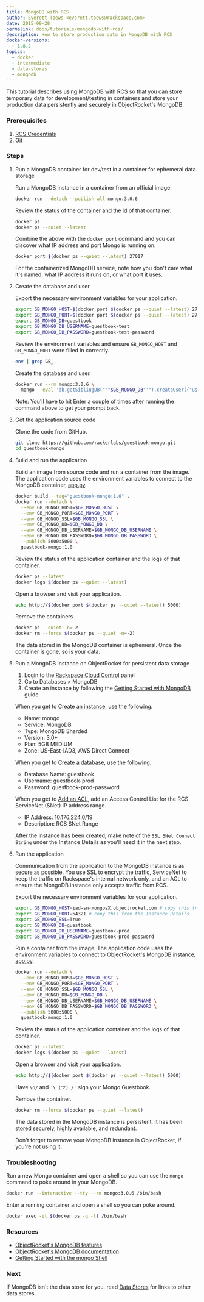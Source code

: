```yaml
---
title: MongoDB with RCS
author: Everett Toews <everett.toews@rackspace.com>
date: 2015-09-28
permalink: docs/tutorials/mongodb-with-rcs/
description: How to store production data in MongoDB with RCS
docker-versions:
  - 1.8.2
topics:
  - docker
  - intermediate
  - data-stores
  - mongodb
---
```


This tutorial describes using MongoDB with RCS so that you can store temporary data for development/testing in containers and store your production data persistently and securely in ObjectRocket's MongoDB.

### Prerequisites

1. [RCS Credentials](rcs-credentials)
1. [Git](https://git-scm.com/downloads)

### Steps

1. Run a MongoDB container for dev/test in a container for ephemeral data storage

    Run a MongoDB instance in a container from an official image.

    ```bash
    docker run --detach --publish-all mongo:3.0.6
    ```

    Review the status of the container and the id of that container.

    ```bash
    docker ps
    docker ps --quiet --latest
    ```

    Combine the above with the `docker port` command and you can discover what IP address and port Mongo is running on.

    ```bash
    docker port $(docker ps --quiet --latest) 27017
    ```

    For the containerized MongoDB service, note how you don't care what it's named, what IP address it runs on, or what port it uses.

1. Create the database and user

    Export the necessary environment variables for your application.

    ```bash
    export GB_MONGO_HOST=$(docker port $(docker ps --quiet --latest) 27017 | cut -f 1 -d ':')
    export GB_MONGO_PORT=$(docker port $(docker ps --quiet --latest) 27017 | cut -f 2 -d ':')
    export GB_MONGO_DB=guestbook
    export GB_MONGO_DB_USERNAME=guestbook-test
    export GB_MONGO_DB_PASSWORD=guestbook-test-password
    ```

    Review the environment variables and ensure `GB_MONGO_HOST` and `GB_MONGO_PORT` were filled in correctly.

    ```bash
    env | grep GB_
    ```

    Create the database and user.

    ```bash
    docker run --rm mongo:3.0.6 \
      mongo --eval 'db.getSiblingDB("'"$GB_MONGO_DB"'").createUser({"user": "'"$GB_MONGO_DB_USERNAME"'", "pwd": "'"$GB_MONGO_DB_PASSWORD"'", "roles": [ "readWrite" ]})' $GB_MONGO_HOST:$GB_MONGO_PORT
    ```

    Note: You'll have to hit Enter a couple of times after running the command above to get your prompt back.

1. Get the application source code

    Clone the code from GitHub.

    ```bash
    git clone https://github.com/rackerlabs/guestbook-mongo.git
    cd guestbook-mongo
    ```

1. Build and run the application

    Build an image from source code and run a container from the image. The application code uses the environment variables to connect to the MongoDB container, [app.py](https://github.com/rackerlabs/guestbook-mongo/blob/master/app.py).

    ```bash
    docker build --tag="guestbook-mongo:1.0" .
    docker run --detach \
      --env GB_MONGO_HOST=$GB_MONGO_HOST \
      --env GB_MONGO_PORT=$GB_MONGO_PORT \
      --env GB_MONGO_SSL=$GB_MONGO_SSL \
      --env GB_MONGO_DB=$GB_MONGO_DB \
      --env GB_MONGO_DB_USERNAME=$GB_MONGO_DB_USERNAME \
      --env GB_MONGO_DB_PASSWORD=$GB_MONGO_DB_PASSWORD \
      --publish 5000:5000 \
      guestbook-mongo:1.0
    ```

    Review the status of the application container and the logs of that container.

    ```bash
    docker ps --latest
    docker logs $(docker ps --quiet --latest)
    ```

    Open a browser and visit your application.

    ```bash
    echo http://$(docker port $(docker ps --quiet --latest) 5000)
    ```

    Remove the containers

    ```bash
    docker ps --quiet -n=-2
    docker rm --force $(docker ps --quiet -n=-2)
    ```

    The data stored in the MongoDB container is ephemeral. Once the container is gone, so is your data.

1. Run a MongoDB instance on ObjectRocket for persistent data storage

    1. Login to the [Rackspace Cloud Control](https://mycloud.rackspace.com/) panel
    1. Go to Databases > MongoDB
    1. Create an instance by following the [Getting Started with MongoDB](https://objectrocket.com/docs/mongodb_getting_started.html) guide

    When you get to [Create an instance](https://objectrocket.com/docs/mongodb_getting_started.html#create-an-instance), use the following.

     * Name: mongo
     * Service: MongoDB
     * Type: MongoDB Sharded
     * Version: 3.0+
     * Plan: 5GB MEDIUM
     * Zone: US-East-IAD3, AWS Direct Connect

    When you get to [Create a database](https://objectrocket.com/docs/mongodb_getting_started.html#create-a-database), use the following.

     * Database Name: guestbook
     * Username: guestbook-prod
     * Password: guestbook-prod-password

    When you get to [Add an ACL](https://objectrocket.com/docs/mongodb_getting_started.html#add-an-acl), add an Access Control List for the RCS ServiceNet (SNet) IP address range.
     * IP Address: 10.176.224.0/19
     * Description: RCS SNet Range

    After the instance has been created, make note of the `SSL SNet Connect String` under the Instance Details as you'll need it in the next step.

1. Run the application

    Communication from the application to the MongoDB instance is as secure as possible. You use SSL to encrypt the traffic, ServiceNet to keep the traffic on Rackspace's internal network only, and an ACL to ensure the MongoDB instance only accepts traffic from RCS.

    Export the necessary environment variables for your application.

    ```bash
    export GB_MONGO_HOST=iad-sn-mongosX.objectrocket.com # copy this from the Instance Details
    export GB_MONGO_PORT=54321 # copy this from the Instance Details
    export GB_MONGO_SSL=True
    export GB_MONGO_DB=guestbook
    export GB_MONGO_DB_USERNAME=guestbook-prod
    export GB_MONGO_DB_PASSWORD=guestbook-prod-password
    ```

    Run a container from the image. The application code uses the environment variables to connect to ObjectRocket's MongoDB instance, [app.py](https://github.com/rackerlabs/guestbook-mongo/blob/master/app.py).

    ```bash
    docker run --detach \
      --env GB_MONGO_HOST=$GB_MONGO_HOST \
      --env GB_MONGO_PORT=$GB_MONGO_PORT \
      --env GB_MONGO_SSL=$GB_MONGO_SSL \
      --env GB_MONGO_DB=$GB_MONGO_DB \
      --env GB_MONGO_DB_USERNAME=$GB_MONGO_DB_USERNAME \
      --env GB_MONGO_DB_PASSWORD=$GB_MONGO_DB_PASSWORD \
      --publish 5000:5000 \
      guestbook-mongo:1.0
    ```

    Review the status of the application container and the logs of that container.

    ```bash
    docker ps --latest
    docker logs $(docker ps --quiet --latest)
    ```

    Open a browser and visit your application.

    ```bash
    echo http://$(docker port $(docker ps --quiet --latest) 5000)
    ```

    Have `\o/` and `¯\_(ツ)_/¯` sign your Mongo Guestbook.

    Remove the container.

    ```bash
    docker rm --force $(docker ps --quiet --latest)
    ```

    The data stored in the MongoDB instance is persistent. It has been stored securely, highly available, and redundant.

    Don't forget to remove your MongoDB instance in ObjectRocket, if you're not using it.

### Troubleshooting

Run a new Mongo container and open a shell so you can use the `mongo` command to poke around in your MongoDB.

```bash
docker run --interactive --tty --rm mongo:3.0.6 /bin/bash
```

Enter a running container and open a shell so you can poke around.

```bash
docker exec -it $(docker ps -q -l) /bin/bash
```

### Resources

* [ObjectRocket's MongoDB features](http://objectrocket.com/mongodb/)
* [ObjectRocket's MongoDB documentation](http://objectrocket.com/docs/mongodb.html)
* [Getting Started with the mongo Shell](http://docs.mongodb.org/master/tutorial/getting-started-with-the-mongo-shell/)

### Next

If MongoDB isn't the data store for you, read [Data Stores](data-stores) for links to other data stores.
